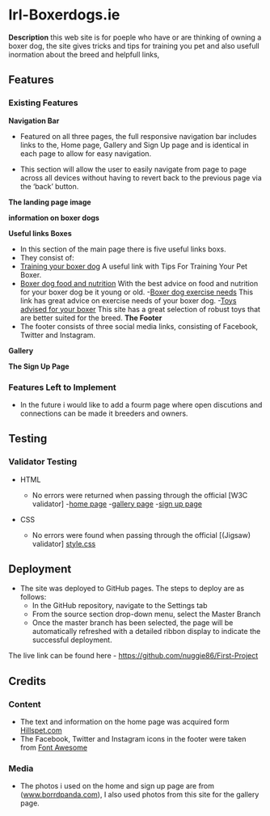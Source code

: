# Irl-Boxerdogs.ie

__Description__
this web site is for poeple who have or are thinking of owning a boxer dog,
the site gives tricks and tips for training you pet and also usefull inormation about the breed
and helpfull links,

## Features 

### Existing Features

__Navigation Bar__
- Featured on all three pages, the full responsive navigation bar includes links to the, Home page, Gallery and Sign Up page and is identical in each page to allow for easy navigation.

- This section will allow the user to easily navigate from page to page across all devices without having to revert back to the previous page via the ‘back’ button. 


__The landing page image__


__information on boxer dogs__


__Useful links Boxes__
- In this section of the main page there is five useful links boxs.
 - They consist of:
  - [Training your boxer dog](https://www.petassure.com/new-newsletters/tips-for-training-your-pet-boxer/) A useful link with Tips For Training Your Pet Boxer.
  - [Boxer dog food and nutrition](https://www.dogfoodadvisor.com/best-dog-foods/boxers/) With the best advice on food and nutrition for your boxer dog be it young or old.
  -[Boxer dog exercise needs](https://barkercise.com/boxer-dog-exercise-guide/) This link has great advice on exercise needs of your boxer dog.
  -[Toys advised for your boxer](https://boxerdogdiaries.com/best-toys-for-boxer-dogs/) This site has a great selection of robust toys that are better suited for the breed.
__The Footer__ 
- The footer consists of three social media links, consisting of Facebook, Twitter and Instagram.
 
__Gallery__


__The Sign Up Page__


### Features Left to Implement
- In the future i would like to add a fourm page where open discutions and connections can be made it breeders and owners.

## Testing

### Validator Testing 
- HTML
  - No errors were returned when passing through the official [W3C validator]
  -[home page]()
  -[gallery page]()
  -[sign up page]()

- CSS
  - No errors were found when passing through the official [(Jigsaw) validator]
  [style.css](http://jigsaw.w3.org/css-validator/validator$link)


## Deployment
- The site was deployed to GitHub pages. The steps to deploy are as follows: 
  - In the GitHub repository, navigate to the Settings tab 
  - From the source section drop-down menu, select the Master Branch
  - Once the master branch has been selected, the page will be automatically refreshed with a detailed ribbon display to indicate the successful deployment.   

The live link can be found here - https://github.com/nuggie86/First-Project

## Credits 

### Content
- The text and information on the home page was acquired form [Hillspet.com](https://www.hillspet.com/dog-care/dog-breeds/boxer)
- The Facebook, Twitter and Instagram icons in the footer were taken from [Font Awesome](https://fontawesome.com/)


### Media
- The photos i used on the home and sign up page are from (www.borrdpanda.com), I also used photos from this site for the gallery page.

